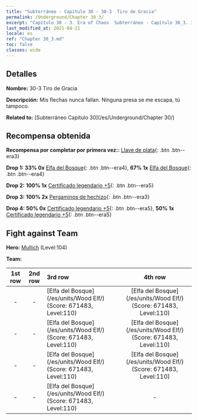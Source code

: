 ```yaml
---
title: "Subterráneo - Capítulo 30 - 30-3  Tiro de Gracia"
permalink: /Underground/Chapter 30_3/
excerpt: "Capítulo 30 - 3. Era of Chaos  Subterráneo - Capítulo 30_3. 30-3  Tiro de Gracia"
last_modified_at: 2021-04-21
locale: es
ref: "Chapter 30_3.md"
toc: false
classes: wide
---
```


## Detalles

 **Nombre:** 30-3  Tiro de Gracia

 **Descripción:**       Mis flechas nunca fallan. Ninguna presa se me escapa, tú tampoco.

 **Related to:** [Subterráneo Capítulo 30](/es/Underground/Chapter 30/)

## Recompensa obtenida

 **Recompensa por completar por primera vez::** [Llave de plata](/es/Items/con_693/){: .btn .btn--era3}

 **Drop 1:** **33% 0x** [Elfa del Bosque](/es/Items/unt_201/){: .btn .btn--era4}, **67% 1x** [Elfa del Bosque](/es/Items/unt_201/){: .btn .btn--era4}

 **Drop 2:** **100% 1x** [Certificado legendario +5](/es/Items/mat_102/){: .btn .btn--era5}

 **Drop 3:** **100% 2x** [Pergaminos de hechizo](/es/Items/con_694/){: .btn .btn--era3}

 **Drop 4:** **50% 0x** [Certificado legendario +5](/es/Items/mat_102/){: .btn .btn--era5}, **50% 1x** [Certificado legendario +5](/es/Items/mat_102/){: .btn .btn--era5}


## Fight against Team
 **Hero:** [Mullich](/es/heroes/Mullich/) (Level:104)

 **Team:**


  | 1st row | 2nd row | 3rd row | 4th row |
  |:----:|:----:|:----|:----:|
  | - | - | [Elfa del Bosque](/es/units/Wood Elf/) (Score: 671483, Level:110)  | [Elfa del Bosque](/es/units/Wood Elf/) (Score: 671483, Level:110)  |
  | - | - | [Elfa del Bosque](/es/units/Wood Elf/) (Score: 671483, Level:110)  | [Elfa del Bosque](/es/units/Wood Elf/) (Score: 671483, Level:110)  |
  | - | - | [Elfa del Bosque](/es/units/Wood Elf/) (Score: 671483, Level:110)  | [Elfa del Bosque](/es/units/Wood Elf/) (Score: 671483, Level:110)  |
  | - | - | [Elfa del Bosque](/es/units/Wood Elf/) (Score: 671483, Level:110)  | - |


